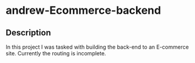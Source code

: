 # andrew-Ecommerce-backend

## Description
In this project I was tasked with building the back-end to an E-commerce site. Currently the routing is incomplete.
